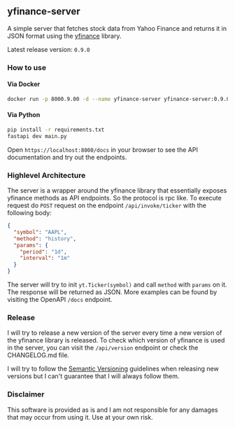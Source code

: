 ## yfinance-server

A simple server that fetches stock data from Yahoo Finance and returns it in JSON format
using the [yfinance](https://github.com/ranaroussi/yfinance) library.

Latest release version: `0.9.0`

### How to use

#### Via Docker

```bash
docker run -p 8000.9.00 -d --name yfinance-server yfinance-server:0.9.0
```

#### Via Python

```bash
pip install -r requirements.txt
fastapi dev main.py
```

Open `https://localhost:8000/docs` in your browser to see the API documentation and try out the endpoints.

### Highlevel Architecture

The server is a wrapper around the yfinance library that essentially exposes yfinance methods as API endpoints. So the protocol is rpc like.
To execute request do `POST` request on the endpoint `/api/invoke/ticker` with the following body:

```json
{
  "symbol": "AAPL",
  "method": "history",
  "params": {
    "period": "1d",
    "interval": "1m"
  }
}
```

The server will try to init `yt.Ticker(symbol)` and call `method` with `params` on it. The response will be returned as JSON. More examples can be found by visiting the OpenAPI `/docs` endpoint.

### Release

I will try to release a new version of the server every time a new version of the yfinance library is released.
To check which version of yfinance is used in the server, you can visit the `/api/version` endpoint or check the CHANGELOG.md file.

I will try to follow the [Semantic Versioning](https://semver.org/) guidelines when releasing new versions but I can't guarantee that I will always follow them.


### Disclaimer
This software is provided as is and I am not responsible for any damages that may occur from using it. Use at your own risk.